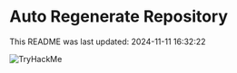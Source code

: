 # Auto Regenerate Repository

This README was last updated: 2024-11-11 16:32:22

 ![TryHackMe](https://tryhackme.com/badge/533634)